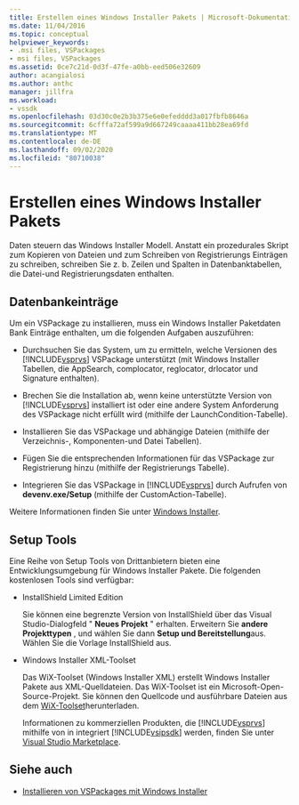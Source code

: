 ```yaml
---
title: Erstellen eines Windows Installer Pakets | Microsoft-Dokumentation
ms.date: 11/04/2016
ms.topic: conceptual
helpviewer_keywords:
- .msi files, VSPackages
- msi files, VSPackages
ms.assetid: 0ce7c21d-0d3f-47fe-a0bb-eed506e32609
author: acangialosi
ms.author: anthc
manager: jillfra
ms.workload:
- vssdk
ms.openlocfilehash: 03d30c0e2b3b375e6e0efedddd3a017fbfb8646a
ms.sourcegitcommit: 6cfffa72af599a9d667249caaaa411bb28ea69fd
ms.translationtype: MT
ms.contentlocale: de-DE
ms.lasthandoff: 09/02/2020
ms.locfileid: "80710038"
---
```

# <a name="author-a-windows-installer-package"></a>Erstellen eines Windows Installer Pakets
Daten steuern das Windows Installer Modell. Anstatt ein prozedurales Skript zum Kopieren von Dateien und zum Schreiben von Registrierungs Einträgen zu schreiben, schreiben Sie z. b. Zeilen und Spalten in Datenbanktabellen, die Datei-und Registrierungsdaten enthalten.

## <a name="database-entries"></a>Datenbankeinträge
Um ein VSPackage zu installieren, muss ein Windows Installer Paketdaten Bank Einträge enthalten, um die folgenden Aufgaben auszuführen:

- Durchsuchen Sie das System, um zu ermitteln, welche Versionen des [!INCLUDE[vsprvs](../../code-quality/includes/vsprvs_md.md)] VSPackage unterstützt (mit Windows Installer Tabellen, die AppSearch, complocator, reglocator, drlocator und Signature enthalten).

- Brechen Sie die Installation ab, wenn keine unterstützte Version von [!INCLUDE[vsprvs](../../code-quality/includes/vsprvs_md.md)] installiert ist oder eine andere System Anforderung des VSPackage nicht erfüllt wird (mithilfe der LaunchCondition-Tabelle).

- Installieren Sie das VSPackage und abhängige Dateien (mithilfe der Verzeichnis-, Komponenten-und Datei Tabellen).

- Fügen Sie die entsprechenden Informationen für das VSPackage zur Registrierung hinzu (mithilfe der Registrierungs Tabelle).

- Integrieren Sie das VSPackage in [!INCLUDE[vsprvs](../../code-quality/includes/vsprvs_md.md)] durch Aufrufen von **devenv.exe/Setup** (mithilfe der CustomAction-Tabelle).

Weitere Informationen finden Sie unter [Windows Installer](/windows/desktop/Msi/windows-installer-portal).

## <a name="setup-tools"></a>Setup Tools
Eine Reihe von Setup Tools von Drittanbietern bieten eine Entwicklungsumgebung für Windows Installer Pakete. Die folgenden kostenlosen Tools sind verfügbar:

- InstallShield Limited Edition

   Sie können eine begrenzte Version von InstallShield über das Visual Studio-Dialogfeld " **Neues Projekt** " erhalten. Erweitern Sie **andere Projekttypen** , und wählen Sie dann **Setup und Bereitstellung**aus. Wählen Sie die Vorlage InstallShield aus.

- Windows Installer XML-Toolset

   Das WiX-Toolset (Windows Installer XML) erstellt Windows Installer Pakete aus XML-Quelldateien. Das WiX-Toolset ist ein Microsoft-Open-Source-Projekt. Sie können den Quellcode und ausführbare Dateien aus dem [WiX-Toolset](https://sourceforge.net/projects/wix/)herunterladen.

   Informationen zu kommerziellen Produkten, die [!INCLUDE[vsprvs](../../code-quality/includes/vsprvs_md.md)] mithilfe von in integriert [!INCLUDE[vsipsdk](../../extensibility/includes/vsipsdk_md.md)] werden, finden Sie unter [Visual Studio Marketplace](https://marketplace.visualstudio.com/).

## <a name="see-also"></a>Siehe auch
- [Installieren von VSPackages mit Windows Installer](../../extensibility/internals/installing-vspackages-with-windows-installer.md)

